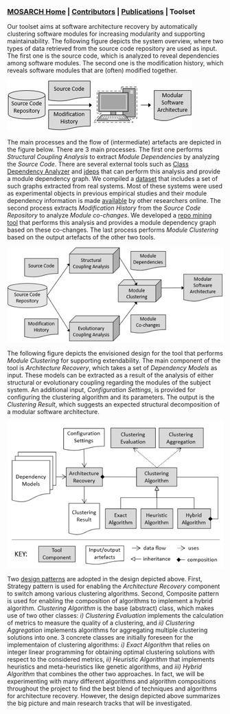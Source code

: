 ### [MOSARCH Home](./) | [Contributors](./people.html) | [Publications](./publications.html) | Toolset

Our toolset aims at software architecture recovery by automatically clustering software modules for increasing modularity and supporting maintainability. The following figure depicts the system overview, where two types of data retrieved from the source code repository are used as input. The first one is the source code, which is analyzed to reveal dependencies among software modules. The second one is the modification history, which reveals software modules that are (often) modified together.

![System Overview](/images/sysoverview.png)

The main processes and the flow of (intermediate) artefacts are depicted in the figure below. There are 3 main processes. The first one performs *Structural Coupling Analysis* to extract *Module Dependencies* by analyzing the *Source Code*. There are several external tools such as [Class Dependency Analyzer](http://www.dependency-analyzer.org/) and [jdeps](https://docs.oracle.com/javase/9/tools/jdeps.htm#JSWOR690) that can perform this analysis and provide a module dependency graph. We compiled a [dataset](https://github.com/hasansozer/MOSARCH/tree/main/dataset) that includes a set of such graphs extracted from real systems. Most of these systems were used as experimental objects in previous empirical studies and their module dependency information is made [available](https://softarch.usc.edu/~lemduc/Recovered_files/ICSA_2018/) by other researchers online. The second process extracts *Modification History* from the *Source Code Repository* to analyze *Module co-changes*. We developed a [repo mining tool](https://github.com/hasansozer/MOSARCH/tree/main/repo_mining) that performs this analysis and provides a module dependency graph based on these co-changes. The last process performs *Module Clustering* based on the output artefacts of the other two tools.

![Flow](/images/flow.png)

The following figure depicts the envisioned design for the tool that performs *Module Clustering* for supporting extendability. The main component of the tool is *Architecture Recovery*, which takes a set of *Dependency Models* as input. These models can be extracted as a result of the analysis of either structural or evolutionary coupling regarding the modules of the subject system. An additional input, *Configuration Settings*, is provided for configuring the clustering algorithm and its parameters. The output is the *Clustering Result*, which suggests an expected structural decomposition of a modular software architecture.

![Design](/images/design.png)

Two [design patterns](https://en.wikipedia.org/wiki/Design_Patterns) are adopted in the design depicted above. First, Strategy pattern is used for enabling the *Architecture Recovery* component to switch among various clustering algorithms. Second, Composite pattern is used for enabling the composition of algorithms to implement a hybrid algorithm. *Clustering Algorithm* is the base (abstract) class, which makes use of two other classes: *i) Clustering Evaluation* implements the calculation of metrics to measure the quality of a clustering, and *ii) Clustering Aggregation* implements algorithms for aggregating multiple clustering solutions into one. 3 concrete classes are initially foreseen for the implementaion of clustering algorithms: *i) Exact Algorithm* that relies on integer linear programming for obtaining optimal clustering solutions with respect to the considered metrics, *ii) Heuristic Algorithm* that implements heuristics and meta-heuristics like genetic algorithms, and *iii) Hybrid Algorithm* that combines the other two approaches. In fact, we will be experimenting with many different algorithms and algorithm compositions throughout the project to find the best blend of techniques and algorithms for architecture recovery. However, the design depicted above summarizes the big picture and main research tracks that will be investigated.

